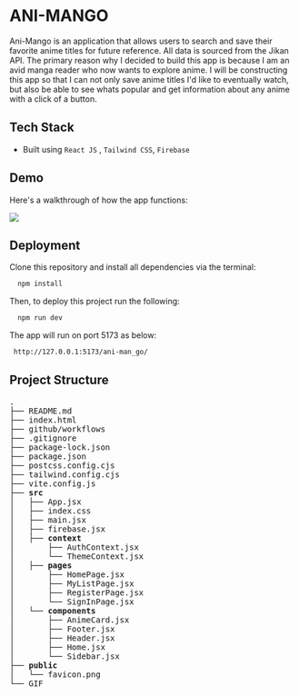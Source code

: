 # ANI-MANGO

Ani-Mango is an application that allows users to search and save their favorite anime titles for future reference. All data is sourced from the Jikan API. The primary reason why I decided to build this app is because I am an avid manga reader who now wants to explore anime. I will be constructing this app so that I can not only save anime titles I'd like to eventually watch, but also be able to see whats popular and get information about any anime with a click of a button.

## Tech Stack
- Built using `React JS` , `Tailwind CSS`, `Firebase`
## Demo

Here's a walkthrough of how the app functions:

![](https://github.com/Tanzil748/ani-man_go/blob/main/ani-mango_display.gif)

## Deployment

Clone this repository and install all dependencies via the terminal:

```bash
  npm install
```

Then, to deploy this project run the following:

```bash
  npm run dev
```

The app will run on port 5173 as below:

```bash
 http://127.0.0.1:5173/ani-man_go/
```

## Project Structure

<pre>
.
├── README.md
├── index.html
├── github/workflows
├── .gitignore
├── package-lock.json
├── package.json
├── postcss.config.cjs
├── tailwind.config.cjs
├── vite.config.js
├── <strong>src</strong>
│   ├── App.jsx
│   ├── index.css
│   ├── main.jsx
│   ├── firebase.jsx
│   ├── <strong>context</strong>
│       ├── AuthContext.jsx
│       └── ThemeContext.jsx
│   ├── <strong>pages</strong>
│       ├── HomePage.jsx
│       ├── MyListPage.jsx
│       ├── RegisterPage.jsx
│       └── SignInPage.jsx
│   └── <strong>components</strong>
│       ├── AnimeCard.jsx
│       ├── Footer.jsx
│       ├── Header.jsx
│       ├── Home.jsx
│       └── Sidebar.jsx
├── <strong>public</strong>
│   └── favicon.png
└── GIF
</pre>
